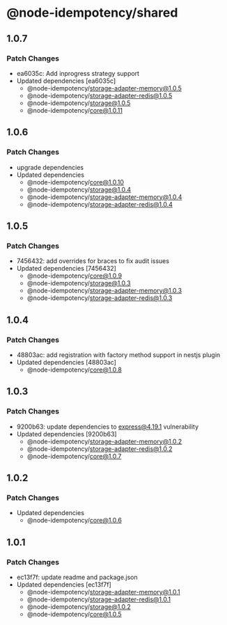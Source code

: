# @node-idempotency/shared

## 1.0.7

### Patch Changes

- ea6035c: Add inprogress strategy support
- Updated dependencies [ea6035c]
  - @node-idempotency/storage-adapter-memory@1.0.5
  - @node-idempotency/storage-adapter-redis@1.0.5
  - @node-idempotency/storage@1.0.5
  - @node-idempotency/core@1.0.11

## 1.0.6

### Patch Changes

- upgrade dependencies
- Updated dependencies
  - @node-idempotency/core@1.0.10
  - @node-idempotency/storage@1.0.4
  - @node-idempotency/storage-adapter-memory@1.0.4
  - @node-idempotency/storage-adapter-redis@1.0.4

## 1.0.5

### Patch Changes

- 7456432: add overrides for braces to fix audit issues
- Updated dependencies [7456432]
  - @node-idempotency/core@1.0.9
  - @node-idempotency/storage@1.0.3
  - @node-idempotency/storage-adapter-memory@1.0.3
  - @node-idempotency/storage-adapter-redis@1.0.3

## 1.0.4

### Patch Changes

- 48803ac: add registration with factory method support in nestjs plugin
- Updated dependencies [48803ac]
  - @node-idempotency/core@1.0.8

## 1.0.3

### Patch Changes

- 9200b63: update dependencies to express@4.19.1 vulnerability
- Updated dependencies [9200b63]
  - @node-idempotency/storage-adapter-memory@1.0.2
  - @node-idempotency/storage-adapter-redis@1.0.2
  - @node-idempotency/core@1.0.7

## 1.0.2

### Patch Changes

- Updated dependencies
  - @node-idempotency/core@1.0.6

## 1.0.1

### Patch Changes

- ec13f7f: update readme and package.json
- Updated dependencies [ec13f7f]
  - @node-idempotency/storage-adapter-memory@1.0.1
  - @node-idempotency/storage-adapter-redis@1.0.1
  - @node-idempotency/storage@1.0.2
  - @node-idempotency/core@1.0.5
